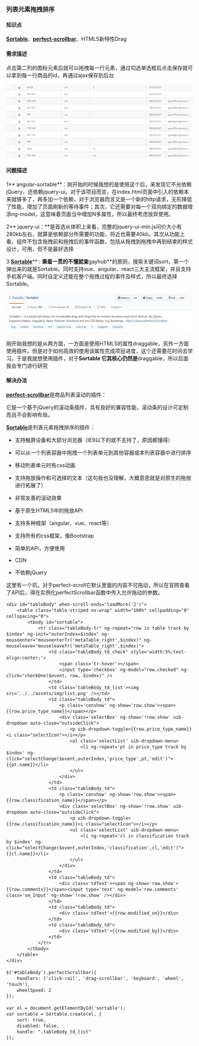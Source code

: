 ### 列表元素拖拽排序

#### 知识点

[**Sortable**](https://github.com/RubaXa/Sortable)、[**perfect-scrollbar**](https://github.com/noraesae/perfect-scrollbar)、HTML5新特性Drag

#### 需求描述

点击第二列的图标元素后就可以拖拽每一行元素，通过勾选单选框后点击保存就可以拿到每一行商品的id，再通过ajax保存到后台

![](/浙大网新实习总结/imgs/drag.jpg)

#### 问题描述

1** angular-sortable**：刚开始的时候我想的是使用这个后，来发现它不光依赖jQuery，还依赖jquery-ui。对于该项目而言，在index.html页面中引入的依赖本来就够多了，再多加一个依赖，对于浏览器而言又是一个新的http请求，无形降低了性能，增加了页面刷新的等待事件；其次，它还需要对每一个双向绑定的数据增添ng-model，这意味着页面当中增加N多属性，所以最终考虑放弃使用。

2** jquery-ui：**是首选从体积上来看，完整的jquery-ui-min.js问价大小有280kb左右，就算是依赖部分所需要的功能，将近也需要40kb。其次从功能上看，组件不包含拖拽前和拖拽后的事件函数，包括从拖拽到拖拽中再到结束的样式设计，可用，但不是最好选择

3 [**Sortable**](https://www.gitbook.com/book/wulang8353/demacial/edit#)** :  **秉着一贯的不懂就查**gayhub**的原则，搜索关键词sort，第一个弹出来的就是Sortable。同时支持vue、angular、react三大主流框架，并且支持手机客户端。同时自定义还能在整个拖拽过程的事件及样式，所以最终选择Sortable。

![](/浙大网新实习总结/imgs/sortable.jpg)

刚开始我想的是从两方面，一方面是使用HTML5的属性draggable，另外一方面使用插件。但是对于如何高效的使用该属性完成项目进度，这个还需要花时间去学习。于是我就想使用插件，对于**Sortable 它其核心仍然是**draggable，所以后面我会专门进行研究

#### 解决办法

[**perfect-scrollbar**](http://noraesae.github.io/perfect-scrollbar/)是商品列表滚动的插件：

它是一个基于jQuery的滚动条插件，具有良好的兼容性能，滚动条的设计可定制而且不会影响布局。

[**Sortable**](http://noraesae.github.io/perfect-scrollbar/)是列表元素拖拽排序的插件：

* 支持触屏设备和大部分浏览器（IE9以下的就不支持了，原因都懂得）

* 可以从一个列表容器中拖拽一个列表单元到其他容器或本列表容器中进行排序

* 移动列表单元时有css动画

* 支持拖放操作和可选择的文本（这句我也没理解，大概意思就是对原生的拖放进行拓展了）

* 非常友善的滚动效果

* 基于原生HTML5中的拖放API

* 支持多种框架（angular、vue、react等）

* 支持所有的css框架，像Bootstrap

* 简单的API，方便使用

* CDN

* 不依赖jQuery

这里有一个坑，对于perfect-scroll它默认里面的内容不可拖动，所以在官网查看了API后，得在实例化perfectScrollbar函数中传入允许拖动的参数。

```
<div id="tableBody" when-scroll-ends="loadMore('2')">
    <table class="table-striped no-wrap" width="100%" cellpadding="0" cellspacing="0">
        <tbody id="sortable">
            <tr class="tableBody-tr" ng-repeat="row in table track by $index" ng-init="outerIndex=$index" ng-mouseenter="mouseenterTr('metaTable_right',$index)" ng-mouseleave="mouseleaveTr('metaTable_right',$index)">
                <td class="tableBody_td_check" style='width:5%;text-align:center;'>
                    <span class='tr-hover'></span>
                    <input type='checkbox' ng-model="row.checked" ng-click="checkOne($event, row, $index)" />
                </td>
                <td class='tableBody_td_list'><img src='../../assets/img/list.png' /></td>
                <td class="tableBody_td">
                    <p class='conshow' ng-show='row.show'><span>{{row.price_type_name}}</span></p>
                    <div class='selectBox' ng-show='!row.show' uib-dropdown auto-close="outsideClick">
                        <p uib-dropdown-toggle>{{row.price_type_name}}<i class="selectIcon"></i></p>
                        <ul class='selectList' uib-dropdown-menu>
                            <li ng-repeat='pt in price_type track by $index' ng-click="selectChange($event,outerIndex,'price_type',pt,'edit')">{{pt.name}}</li>
                        </ul>
                    </div>
                </td>
                <td class="tableBody_td">
                    <p class='conshow' ng-show='row.show'><span>{{row.classification_name}}</span></p>
                    <div class='selectBox' ng-show='!row.show' uib-dropdown auto-close="outsideClick">
                        <p uib-dropdown-toggle>{{row.classification_name}}<i class="selectIcon"></i></p>
                        <ul class='selectList' uib-dropdown-menu>
                            <li ng-repeat='cl in classification track by $index' ng-click="selectChange($event,outerIndex,'classification',cl,'edit')">{{cl.name}}</li>
                        </ul>
                    </div>
                </td>
                <td class="tableBody_td">
                    <div class='tdText'><span ng-show='row.show'>{{row.comments}}</span><input type='text' ng-model='row.comments' class='sm_Input' ng-show='!row.show' /></div>
                </td>
                <td class="tableBody_td">
                    <div class='tdText'>{{row.modified_on}}</div>
                </td>
                <td class="tableBody_td">
                    <div class='tdText'>{{row.modified_by}}</div>
                </td>
            </tr>
        </tbody>
    </table>
</div>

$('#tableBody').perfectScrollbar({
    handlers: ['click-rail', 'drag-scrollbar', 'keyboard', 'wheel', 'touch'],
    wheelSpeed: 2
}); 

var el = document.getElementById('sortable');
var sortable = Sortable.create(el, {
    sort: true,
    disabled: false,
    handle: ".tableBody_td_list"
});
```




